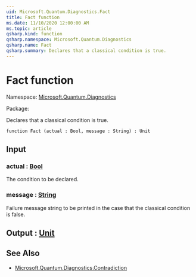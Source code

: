 ```yaml
---
uid: Microsoft.Quantum.Diagnostics.Fact
title: Fact function
ms.date: 11/10/2020 12:00:00 AM
ms.topic: article
qsharp.kind: function
qsharp.namespace: Microsoft.Quantum.Diagnostics
qsharp.name: Fact
qsharp.summary: Declares that a classical condition is true.
---
```


# Fact function

Namespace: [Microsoft.Quantum.Diagnostics](xref:Microsoft.Quantum.Diagnostics)

Package: [](https://nuget.org/packages/)


Declares that a classical condition is true.

```qsharp
function Fact (actual : Bool, message : String) : Unit
```


## Input

### actual : [Bool](xref:microsoft.quantum.lang-ref.bool)

The condition to be declared.


### message : [String](xref:microsoft.quantum.lang-ref.string)

Failure message string to be printed in the case that the classicalcondition is false.



## Output : [Unit](xref:microsoft.quantum.lang-ref.unit)



## See Also

- [Microsoft.Quantum.Diagnostics.Contradiction](xref:Microsoft.Quantum.Diagnostics.Contradiction)